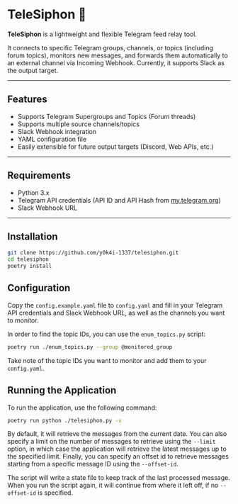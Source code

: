 # TeleSiphon 📡

**TeleSiphon** is a lightweight and flexible Telegram feed relay tool.

It connects to specific Telegram groups, channels, or topics (including forum
topics), monitors new messages, and forwards them automatically to an external
channel via Incoming Webhook. Currently, it supports Slack as the output target.

---

## Features

- Supports Telegram Supergroups and Topics (Forum threads)
- Supports multiple source channels/topics
- Slack Webhook integration
- YAML configuration file
- Easily extensible for future output targets (Discord, Web APIs, etc.)

---

## Requirements

- Python 3.x
- Telegram API credentials (API ID and API Hash from [my.telegram.org](https://my.telegram.org))
- Slack Webhook URL

---

## Installation

```bash
git clone https://github.com/y0k4i-1337/telesiphon.git
cd telesiphon
poetry install
```

## Configuration

Copy the `config.example.yaml` file to `config.yaml` and fill in your
Telegram API credentials and Slack Webhook URL, as well as the channels
you want to monitor.

In order to find the topic IDs, you can use the `enum_topics.py` script:

```bash
poetry run ./enum_topics.py --group @monitored_group
```

Take note of the topic IDs you want to monitor and add them to your `config.yaml`.

## Running the Application

To run the application, use the following command:

```bash
poetry run python ./telesiphon.py -v
```

By default, it will retrieve the messages from the current date. You can also
specify a limit on the number of messages to retrieve using the `--limit`
option, in which case the application will retrieve the latest messages
up to the specified limit. Finally, you can specify an offset id to
retrieve messages starting from a specific message ID using the `--offset-id`.

The script will write a state file to keep track of the last processed message.
When you run the script again, it will continue from where it left off, if no
`--offset-id` is specified.
